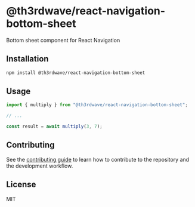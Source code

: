 # @th3rdwave/react-navigation-bottom-sheet

Bottom sheet component for React Navigation

## Installation

```sh
npm install @th3rdwave/react-navigation-bottom-sheet
```

## Usage

```js
import { multiply } from "@th3rdwave/react-navigation-bottom-sheet";

// ...

const result = await multiply(3, 7);
```

## Contributing

See the [contributing guide](CONTRIBUTING.md) to learn how to contribute to the repository and the development workflow.

## License

MIT
